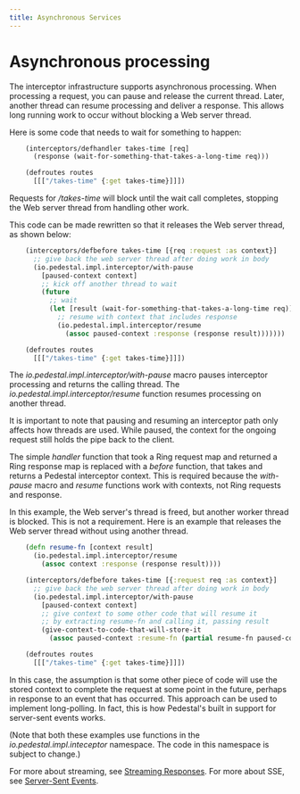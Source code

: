 ```yaml
---
title: Asynchronous Services
---
```


<!--
 Copyright 2013 Relevance, Inc.
 Copyright 2014 Cognitect, Inc.

 The use and distribution terms for this software are covered by the
 Eclipse Public License 1.0 (http://opensource.org/licenses/eclipse-1.0)
 which can be found in the file epl-v10.html at the root of this distribution.

 By using this software in any fashion, you are agreeing to be bound by
 the terms of this license.

 You must not remove this notice, or any other, from this software.
-->

# Asynchronous processing

The interceptor infrastructure supports asynchronous processing. When
processing a request, you can pause and release the current thread.
Later, another thread can resume processing and deliver a response.
This allows long running work to occur without blocking a Web server
thread.

Here is some code that needs to wait for something to happen:

```clj
    (interceptors/defhandler takes-time [req]
      (response (wait-for-something-that-takes-a-long-time req)))

    (defroutes routes
      [[["/takes-time" {:get takes-time}]]])
```

Requests for _/takes-time_ will block until the wait call completes,
stopping the Web server thread from handling other work.

This code can be made rewritten so that it releases the Web server
thread, as shown below:

```clj
    (interceptors/defbefore takes-time [{req :request :as context}]
      ;; give back the web server thread after doing work in body
      (io.pedestal.impl.interceptor/with-pause
        [paused-context context]
        ;; kick off another thread to wait
        (future
          ;; wait
          (let [result (wait-for-something-that-takes-a-long-time req)]
            ;; resume with context that includes response
            (io.pedestal.impl.interceptor/resume
              (assoc paused-context :response (response result)))))))

    (defroutes routes
      [[["/takes-time" {:get takes-time}]]])
```

The _io.pedestal.impl.interceptor/with-pause_ macro pauses interceptor
processing and returns the calling thread. The
_io.pedestal.impl.interceptor/resume_ function resumes processing
on another thread.

It is important to note that pausing and resuming an interceptor path
only affects how threads are used. While paused, the context for the
ongoing request still holds the pipe back to the client.

The simple _handler_ function that took a Ring request map and
returned a Ring response map is replaced with a _before_ function,
that takes and returns a Pedestal interceptor context. This is
required because the _with-pause_ macro and _resume_ functions work
with contexts, not Ring requests and response.

In this example, the Web server's thread is freed, but another worker
thread is blocked. This is not a requirement. Here is an example that
releases the Web server thread without using another thread.

```clj
    (defn resume-fn [context result]
      (io.pedestal.impl.interceptor/resume
        (assoc context :response (response result))))

    (interceptors/defbefore takes-time [{:request req :as context}]
      ;; give back the web server thread after doing work in body
      (io.pedestal.impl.interceptor/with-pause
        [paused-context context]
        ;; give context to some other code that will resume it
        ;; by extracting resume-fn and calling it, passing result
        (give-context-to-code-that-will-store-it
          (assoc paused-context :resume-fn (partial resume-fn paused-context)))))

    (defroutes routes
      [[["/takes-time" {:get takes-time}]]])
```

In this case, the assumption is that some other piece of code will use
the stored context to complete the request at some point in the
future, perhaps in response to an event that has occurred. This
approach can be used to implement long-polling. In fact, this is how
Pedestal's built in support for server-sent events works.

(Note that both these examples use functions in the
_io.pedestal.impl.inteceptor_ namespace. The code in this
namespace is subject to change.)

For more about streaming, see [Streaming Responses](//guidesdocumentation/service-streaming.md). For more
about SSE, see [Server-Sent Events](/guides/documentation/service-sse.md).

